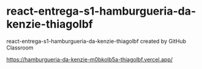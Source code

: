 # react-entrega-s1-hamburgueria-da-kenzie-thiagolbf
react-entrega-s1-hamburgueria-da-kenzie-thiagolbf created by GitHub Classroom

https://hamburgueria-da-kenzie-m0bkolb5a-thiagolbf.vercel.app/
